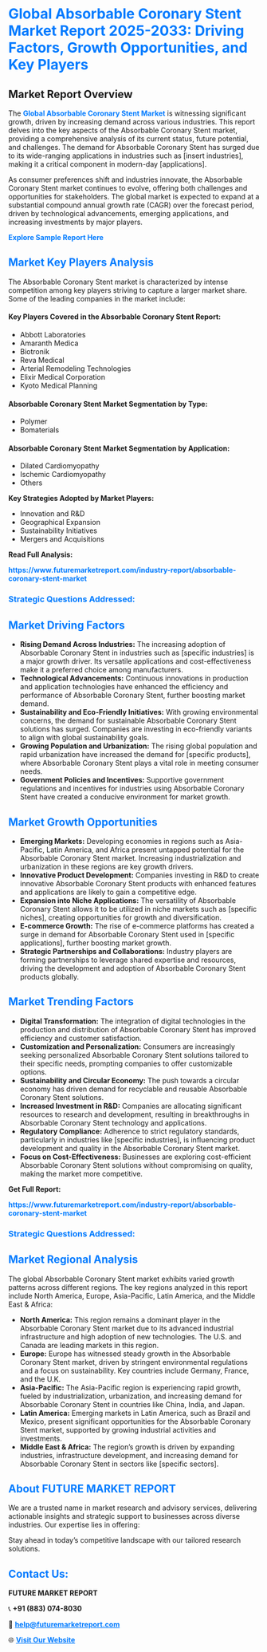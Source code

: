 <h1 style="color: #007BFF;">Global Absorbable Coronary Stent Market Report 2025-2033: Driving Factors, Growth Opportunities, and Key Players</h1>

<section id="overview">
<h2>Market Report Overview</h2>
<p>The <a href="https://www.futuremarketreport.com/industry-report/absorbable-coronary-stent-market" style="color: #007BFF; text-decoration: none;"><strong>Global Absorbable Coronary Stent Market</strong></a> is witnessing significant growth, driven by increasing demand across various industries. This report delves into the key aspects of the Absorbable Coronary Stent market, providing a comprehensive analysis of its current status, future potential, and challenges. The demand for Absorbable Coronary Stent has surged due to its wide-ranging applications in industries such as [insert industries], making it a critical component in modern-day [applications].</p>
<p>As consumer preferences shift and industries innovate, the Absorbable Coronary Stent market continues to evolve, offering both challenges and opportunities for stakeholders. The global market is expected to expand at a substantial compound annual growth rate (CAGR) over the forecast period, driven by technological advancements, emerging applications, and increasing investments by major players.</p>
</section>

<section id="overview">
<p><a href="https://www.futuremarketreport.com/request-sample/reportId=78704" style="color: #007BFF; text-decoration: none;"><strong>Explore Sample Report Here</strong></a></p>
</section>

<section id="key-players">
<h2 style="color: #007BFF;">Market Key Players Analysis</h2>
<p>The Absorbable Coronary Stent market is characterized by intense competition among key players striving to capture a larger market share. Some of the leading companies in the market include:</p>
<h4>Key Players Covered in the Absorbable Coronary Stent Report:</h4>
<ul><li>Abbott Laboratories</li><li>Amaranth Medica</li><li>Biotronik</li><li>Reva Medical</li><li>Arterial Remodeling Technologies</li><li>Elixir Medical Corporation</li><li>Kyoto Medical Planning</li></ul>
<h4>Absorbable Coronary Stent Market Segmentation by Type:</h4>
<ul><li>Polymer</li><li>Bomaterials</li></ul>

<h4>Absorbable Coronary Stent Market Segmentation by Application:</h4>
<ul><li>Dilated Cardiomyopathy</li><li>Ischemic Cardiomyopathy</li><li>Others</li></ul>
<p><strong>Key Strategies Adopted by Market Players:</strong></p>
<ul>
<li>Innovation and R&D</li>
<li>Geographical Expansion</li>
<li>Sustainability Initiatives</li>
<li>Mergers and Acquisitions</li>
</ul>
</section>

<section>
<p><strong>Read Full Analysis: </strong></p><a href="https://www.futuremarketreport.com/industry-report/absorbable-coronary-stent-market" style="color: #007BFF; text-decoration: none;"><strong>https://www.futuremarketreport.com/industry-report/absorbable-coronary-stent-market</strong></a>
<h3 style="color: #007BFF;">Strategic Questions Addressed:</h3>
</section>

<section id="driving-factors">
<h2 style="color: #007BFF;">Market Driving Factors</h2>
<ul>
<li><strong>Rising Demand Across Industries:</strong> The increasing adoption of Absorbable Coronary Stent in industries such as [specific industries] is a major growth driver. Its versatile applications and cost-effectiveness make it a preferred choice among manufacturers.</li>
<li><strong>Technological Advancements:</strong> Continuous innovations in production and application technologies have enhanced the efficiency and performance of Absorbable Coronary Stent, further boosting market demand.</li>
<li><strong>Sustainability and Eco-Friendly Initiatives:</strong> With growing environmental concerns, the demand for sustainable Absorbable Coronary Stent solutions has surged. Companies are investing in eco-friendly variants to align with global sustainability goals.</li>
<li><strong>Growing Population and Urbanization:</strong> The rising global population and rapid urbanization have increased the demand for [specific products], where Absorbable Coronary Stent plays a vital role in meeting consumer needs.</li>
<li><strong>Government Policies and Incentives:</strong> Supportive government regulations and incentives for industries using Absorbable Coronary Stent have created a conducive environment for market growth.</li>
</ul>
</section>

<section id="growth-opportunities">
<h2 style="color: #007BFF;">Market Growth Opportunities</h2>
<ul>
<li><strong>Emerging Markets:</strong> Developing economies in regions such as Asia-Pacific, Latin America, and Africa present untapped potential for the Absorbable Coronary Stent market. Increasing industrialization and urbanization in these regions are key growth drivers.</li>
<li><strong>Innovative Product Development:</strong> Companies investing in R&D to create innovative Absorbable Coronary Stent products with enhanced features and applications are likely to gain a competitive edge.</li>
<li><strong>Expansion into Niche Applications:</strong> The versatility of Absorbable Coronary Stent allows it to be utilized in niche markets such as [specific niches], creating opportunities for growth and diversification.</li>
<li><strong>E-commerce Growth:</strong> The rise of e-commerce platforms has created a surge in demand for Absorbable Coronary Stent used in [specific applications], further boosting market growth.</li>
<li><strong>Strategic Partnerships and Collaborations:</strong> Industry players are forming partnerships to leverage shared expertise and resources, driving the development and adoption of Absorbable Coronary Stent products globally.</li>
</ul>
</section>

<section id="trending-factors">
<h2 style="color: #007BFF;">Market Trending Factors</h2>
<ul>
<li><strong>Digital Transformation:</strong> The integration of digital technologies in the production and distribution of Absorbable Coronary Stent has improved efficiency and customer satisfaction.</li>
<li><strong>Customization and Personalization:</strong> Consumers are increasingly seeking personalized Absorbable Coronary Stent solutions tailored to their specific needs, prompting companies to offer customizable options.</li>
<li><strong>Sustainability and Circular Economy:</strong> The push towards a circular economy has driven demand for recyclable and reusable Absorbable Coronary Stent solutions.</li>
<li><strong>Increased Investment in R&D:</strong> Companies are allocating significant resources to research and development, resulting in breakthroughs in Absorbable Coronary Stent technology and applications.</li>
<li><strong>Regulatory Compliance:</strong> Adherence to strict regulatory standards, particularly in industries like [specific industries], is influencing product development and quality in the Absorbable Coronary Stent market.</li>
<li><strong>Focus on Cost-Effectiveness:</strong> Businesses are exploring cost-efficient Absorbable Coronary Stent solutions without compromising on quality, making the market more competitive.</li>
</ul>
</section>

<section>
<p><strong>Get Full Report: </strong></p><a href="https://www.futuremarketreport.com/industry-report/absorbable-coronary-stent-market" style="color: #007BFF; text-decoration: none;"><strong>https://www.futuremarketreport.com/industry-report/absorbable-coronary-stent-market</strong></a>
<h3 style="color: #007BFF;">Strategic Questions Addressed:</h3>
</section>


<section id="regional-analysis">
<h2 style="color: #007BFF;">Market Regional Analysis</h2>
<p>The global Absorbable Coronary Stent market exhibits varied growth patterns across different regions. The key regions analyzed in this report include North America, Europe, Asia-Pacific, Latin America, and the Middle East & Africa:</p>
<ul>
<li><strong>North America:</strong> This region remains a dominant player in the Absorbable Coronary Stent market due to its advanced industrial infrastructure and high adoption of new technologies. The U.S. and Canada are leading markets in this region.</li>
<li><strong>Europe:</strong> Europe has witnessed steady growth in the Absorbable Coronary Stent market, driven by stringent environmental regulations and a focus on sustainability. Key countries include Germany, France, and the U.K.</li>
<li><strong>Asia-Pacific:</strong> The Asia-Pacific region is experiencing rapid growth, fueled by industrialization, urbanization, and increasing demand for Absorbable Coronary Stent in countries like China, India, and Japan.</li>
<li><strong>Latin America:</strong> Emerging markets in Latin America, such as Brazil and Mexico, present significant opportunities for the Absorbable Coronary Stent market, supported by growing industrial activities and investments.</li>
<li><strong>Middle East & Africa:</strong> The region’s growth is driven by expanding industries, infrastructure development, and increasing demand for Absorbable Coronary Stent in sectors like [specific sectors].</li>
</ul>
</section>

<footer>
<h2 style="color: #007BFF;">About FUTURE MARKET REPORT</h2>
<p>We are a trusted name in market research and advisory services, delivering actionable insights and strategic support to businesses across diverse industries. Our expertise lies in offering:</p>

<p>Stay ahead in today’s competitive landscape with our tailored research solutions.</p>

<h2 style="color: #007BFF;">Contact Us:</h2>
<p><strong>FUTURE MARKET REPORT</strong></p>
<p>📞 <strong>+91 (883) 074-8030</strong></p>
<p>📧 <strong><a href="mailto:help@futuremarketreport.com" style="color: #007BFF;">help@futuremarketreport.com</a></strong></p>
<p>🌐 <strong><a href="https://www.futuremarketreport.com/" style="color: #007BFF;">Visit Our Website</a></strong></p>
</footer>